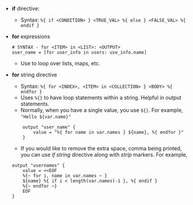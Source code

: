 - **if** directive:
    - Syntax: `%{ if <CONDITION> } <TRUE_VAL> %{ else } <FALSE_VAL> %{ endif }`

- **for** expressions
    ```hcl
    # SYNTAX - for <ITEM> in <LIST>: <OUTPUT>
    user_name = [for user_info in users: use_info.name]
    ```
    - Use to loop over lists, maps, etc.
- **for** string directive
    - Syntax: `%{ for <INDEX>, <ITEM> in <COLLECTION> } <BODY> %{ endfor }` 
    - Uses `%{}` to have loop statements within a string. Helpful in output statements.
    - Normally, when you have a single value, you use `${}`. For example, `"Hello ${var.name}"`
    ```hcl
        output "user_name" {
            value = "%{ for name in var.names } ${name}, %{ endfor }"
        }
    ```
    - If you would like to remove the extra space, comma being printed, you can use _if string_ directive along with _strip_ markers. For example,
    ```hcl
    output "usernames" {
        value = <<EOF
        %{~ for i, name in var.names ~ }
        ${name} %{ if i < length(var.names)-1 }, %{ endif }
        %{~ endfor ~}
        EOF
    }
    ```